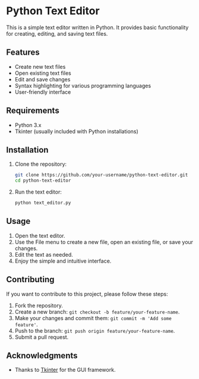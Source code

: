 # Python Text Editor

This is a simple text editor written in Python. It provides basic functionality for creating, editing, and saving text files.

## Features

- Create new text files
- Open existing text files
- Edit and save changes
- Syntax highlighting for various programming languages
- User-friendly interface

## Requirements

- Python 3.x
- Tkinter (usually included with Python installations)

## Installation

1. Clone the repository:

    ```bash
    git clone https://github.com/your-username/python-text-editor.git
    cd python-text-editor
    ```

2. Run the text editor:

    ```bash
    python text_editor.py
    ```

## Usage

1. Open the text editor.
2. Use the File menu to create a new file, open an existing file, or save your changes.
3. Edit the text as needed.
4. Enjoy the simple and intuitive interface.

## Contributing

If you want to contribute to this project, please follow these steps:

1. Fork the repository.
2. Create a new branch: `git checkout -b feature/your-feature-name`.
3. Make your changes and commit them: `git commit -m 'Add some feature'`.
4. Push to the branch: `git push origin feature/your-feature-name`.
5. Submit a pull request.

## Acknowledgments

- Thanks to [Tkinter](https://docs.python.org/3/library/tkinter.html) for the GUI framework.


